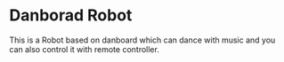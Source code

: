 # Danborad Robot

This is a Robot based on danboard which can dance with music and you can also control it with remote controller.

